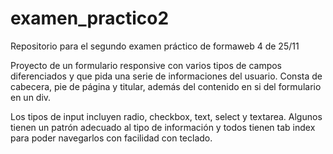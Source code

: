 # examen_practico2
 Repositorio para el segundo examen práctico de formaweb 4 de 25/11

 Proyecto de un formulario responsive con varios tipos de campos diferenciados y que pida una serie de informaciones del usuario. Consta de cabecera, pie de página y titular, además del contenido en si del formulario en un div.

Los tipos de input incluyen radio, checkbox, text, select y textarea. Algunos tienen un patrón adecuado al tipo de información y todos tienen tab index para poder navegarlos con facilidad con teclado.